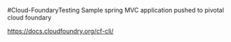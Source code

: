 #Cloud-FoundaryTesting
Sample spring MVC application pushed to pivotal cloud foundary


https://docs.cloudfoundry.org/cf-cli/
